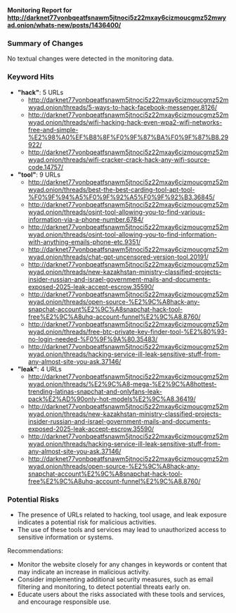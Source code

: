 **Monitoring Report for http://darknet77vonbqeatfsnawm5jtnoci5z22mxay6cizmoucgmz52mwyad.onion/whats-new/posts/1436400/**

### Summary of Changes
No textual changes were detected in the monitoring data.

### Keyword Hits

* **"hack"**: 5 URLs
	+ http://darknet77vonbqeatfsnawm5jtnoci5z22mxay6cizmoucgmz52mwyad.onion/threads/5-ways-to-hack-facebook-messenger.8126/
	+ http://darknet77vonbqeatfsnawm5jtnoci5z22mxay6cizmoucgmz52mwyad.onion/threads/wifi-hacking-hack-even-wpa2-wifi-networks-free-and-simple-%E2%98%A0%EF%B8%8F%F0%9F%87%BA%F0%9F%87%B8.29922/
	+ http://darknet77vonbqeatfsnawm5jtnoci5z22mxay6cizmoucgmz52mwyad.onion/threads/wifi-cracker-crack-hack-any-wifi-source-code.14757/
* **"tool"**: 9 URLs
	+ http://darknet77vonbqeatfsnawm5jtnoci5z22mxay6cizmoucgmz52mwyad.onion/threads/best-the-best-carding-tool-apt-tool-%F0%9F%94%A5%F0%9F%92%A5%F0%9F%92%B3.36845/
	+ http://darknet77vonbqeatfsnawm5jtnoci5z22mxay6cizmoucgmz52mwyad.onion/threads/osint-tool-allowing-you-to-find-various-information-via-a-phone-number.6784/
	+ http://darknet77vonbqeatfsnawm5jtnoci5z22mxay6cizmoucgmz52mwyad.onion/threads/osint-tool-allowing-you-to-find-information-with-anything-emails-phone-etc.9351/
	+ http://darknet77vonbqeatfsnawm5jtnoci5z22mxay6cizmoucgmz52mwyad.onion/threads/chat-gpt-uncensored-version-tool.20191/
	+ http://darknet77vonbqeatfsnawm5jtnoci5z22mxay6cizmoucgmz52mwyad.onion/threads/new-kazakhstan-ministry-classified-projects-insider-russian-and-israel-government-mails-and-documents-exposed-2025-leak-accept-escrow.35590/
	+ http://darknet77vonbqeatfsnawm5jtnoci5z22mxay6cizmoucgmz52mwyad.onion/threads/open-source-%E2%9C%A8hack-any-snapchat-account%E2%9C%A8snapchat-hack-tool-free%E2%9C%A8uhq-account-funnel%E2%9C%A8.8760/
	+ http://darknet77vonbqeatfsnawm5jtnoci5z22mxay6cizmoucgmz52mwyad.onion/threads/free-btc-private-key-finder-tool-%E2%80%93-no-login-needed-%F0%9F%9A%80.35483/
	+ http://darknet77vonbqeatfsnawm5jtnoci5z22mxay6cizmoucgmz52mwyad.onion/threads/hacking-service-ill-leak-sensitive-stuff-from-any-almost-site-you-ask.37146/
* **"leak"**: 4 URLs
	+ http://darknet77vonbqeatfsnawm5jtnoci5z22mxay6cizmoucgmz52mwyad.onion/threads/%E2%9C%A8-mega-%E2%9C%A8hottest-trending-latinas-snapchat-and-onlyfans-leak-pack%E2%AD%90only-hot-models%E2%9C%A8.36419/
	+ http://darknet77vonbqeatfsnawm5jtnoci5z22mxay6cizmoucgmz52mwyad.onion/threads/new-kazakhstan-ministry-classified-projects-insider-russian-and-israel-government-mails-and-documents-exposed-2025-leak-accept-escrow.35590/
	+ http://darknet77vonbqeatfsnawm5jtnoci5z22mxay6cizmoucgmz52mwyad.onion/threads/hacking-service-ill-leak-sensitive-stuff-from-any-almost-site-you-ask.37146/
	+ http://darknet77vonbqeatfsnawm5jtnoci5z22mxay6cizmoucgmz52mwyad.onion/threads/open-source-%E2%9C%A8hack-any-snapchat-account%E2%9C%A8snapchat-hack-tool-free%E2%9C%A8uhq-account-funnel%E2%9C%A8.8760/

### Potential Risks

* The presence of URLs related to hacking, tool usage, and leak exposure indicates a potential risk for malicious activities.
* The use of these tools and services may lead to unauthorized access to sensitive information or systems.

Recommendations:

* Monitor the website closely for any changes in keywords or content that may indicate an increase in malicious activity.
* Consider implementing additional security measures, such as email filtering and monitoring, to detect potential threats early on.
* Educate users about the risks associated with these tools and services, and encourage responsible use.